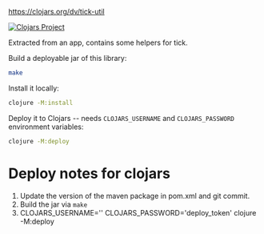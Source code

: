 https://clojars.org/dv/tick-util

[![Clojars Project](https://img.shields.io/clojars/v/dv/tick-util.svg)](https://clojars.org/dv/tick-util)

Extracted from an app, contains some helpers for tick.

Build a deployable jar of this library:

```bash
make
```

Install it locally:

```bash
clojure -M:install
```

Deploy it to Clojars -- needs `CLOJARS_USERNAME` and `CLOJARS_PASSWORD` environment variables:

```bash
clojure -M:deploy
```

# Deploy notes for clojars

1. Update the version of the maven package in pom.xml and git commit.
2. Build the jar via `make`
3. CLOJARS_USERNAME='' CLOJARS_PASSWORD='deploy_token' clojure -M:deploy 
